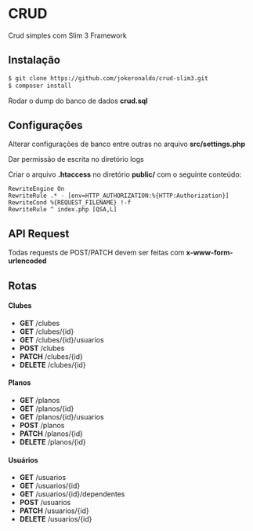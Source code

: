 # CRUD

Crud simples com Slim 3 Framework

## Instalação

```bash
$ git clone https://github.com/jokeronaldo/crud-slim3.git
$ composer install
```

Rodar o dump do banco de dados **crud.sql**

## Configurações

Alterar configurações de banco entre outras no arquivo **src/settings.php**

Dar permissão de escrita no diretório logs

Criar o arquivo **.htaccess** no diretório **public/** com o seguinte conteúdo:

```
RewriteEngine On
RewriteRule .* - [env=HTTP_AUTHORIZATION:%{HTTP:Authorization}]
RewriteCond %{REQUEST_FILENAME} !-f
RewriteRule ^ index.php [QSA,L]
```

## API Request

Todas requests de POST/PATCH devem ser feitas com **x-www-form-urlencoded**

## Rotas

#### Clubes
* **GET** /clubes
* **GET** /clubes/{id}
* **GET** /clubes/{id}/usuarios
* **POST** /clubes
* **PATCH** /clubes/{id}
* **DELETE** /clubes/{id}

#### Planos
* **GET** /planos
* **GET** /planos/{id}
* **GET** /planos/{id}/usuarios
* **POST** /planos
* **PATCH** /planos/{id}
* **DELETE** /planos/{id}

#### Usuários
* **GET** /usuarios
* **GET** /usuarios/{id}
* **GET** /usuarios/{id}/dependentes
* **POST** /usuarios
* **PATCH** /usuarios/{id}
* **DELETE** /usuarios/{id}
